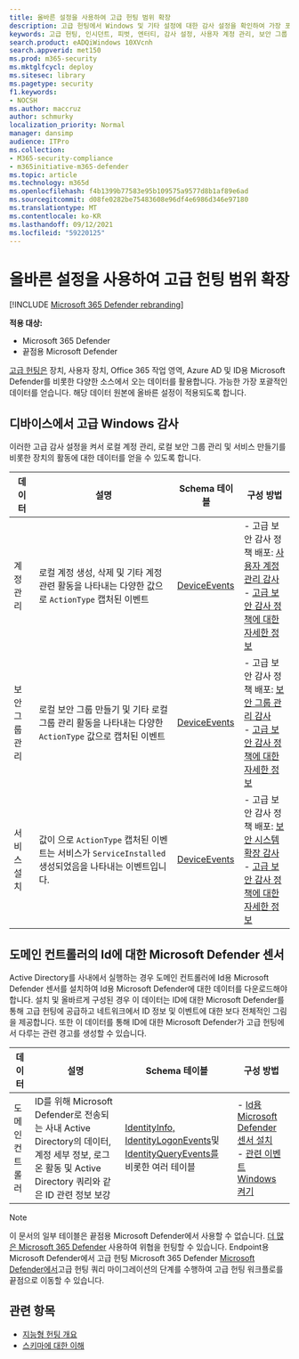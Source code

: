 ```yaml
---
title: 올바른 설정을 사용하여 고급 헌팅 범위 확장
description: 고급 헌팅에서 Windows 및 기타 설정에 대한 감사 설정을 확인하여 가장 포괄적인 데이터를 얻을 수 있도록 합니다.
keywords: 고급 헌팅, 인시던트, 피벗, 엔터티, 감사 설정, 사용자 계정 관리, 보안 그룹 관리, 위협 헌팅, 사이버 위협 헌팅, 검색, 쿼리, 원격 분석, Microsoft 365, Microsoft 365 Defender
search.product: eADQiWindows 10XVcnh
search.appverid: met150
ms.prod: m365-security
ms.mktglfcycl: deploy
ms.sitesec: library
ms.pagetype: security
f1.keywords:
- NOCSH
ms.author: maccruz
author: schmurky
localization_priority: Normal
manager: dansimp
audience: ITPro
ms.collection:
- M365-security-compliance
- m365initiative-m365-defender
ms.topic: article
ms.technology: m365d
ms.openlocfilehash: f4b1399b77583e95b109575a9577d8b1af89e6ad
ms.sourcegitcommit: d08fe0282be75483608e96df4e6986d346e97180
ms.translationtype: MT
ms.contentlocale: ko-KR
ms.lasthandoff: 09/12/2021
ms.locfileid: "59220125"
---
```

# <a name="extend-advanced-hunting-coverage-with-the-right-settings"></a>올바른 설정을 사용하여 고급 헌팅 범위 확장

[!INCLUDE [Microsoft 365 Defender rebranding](../includes/microsoft-defender.md)]


**적용 대상:**
- Microsoft 365 Defender
- 끝점용 Microsoft Defender

[고급 헌팅은](advanced-hunting-overview.md) 장치, 사용자 장치, Office 365 작업 영역, Azure AD 및 ID용 Microsoft Defender를 비롯한 다양한 소스에서 오는 데이터를 활용합니다. 가능한 가장 포괄적인 데이터를 얻습니다. 해당 데이터 원본에 올바른 설정이 적용되도록 합니다.

## <a name="advanced-security-auditing-on-windows-devices"></a>디바이스에서 고급 Windows 감사
이러한 고급 감사 설정을 켜서 로컬 계정 관리, 로컬 보안 그룹 관리 및 서비스 만들기를 비롯한 장치의 활동에 대한 데이터를 얻을 수 있도록 합니다.

| 데이터 | 설명 | Schema 테이블 | 구성 방법 |
| --- | --- | --- | --- |
| 계정 관리 | 로컬 계정 생성, 삭제 및 기타 계정 관련 활동을 나타내는 다양한 값으로 `ActionType` 캡처된 이벤트 | [DeviceEvents](advanced-hunting-deviceevents-table.md) | - 고급 보안 감사 정책 배포: [사용자 계정 관리 감사](/windows/security/threat-protection/auditing/audit-user-account-management)<br> - [고급 보안 감사 정책에 대한 자세한 정보](/windows/security/threat-protection/auditing/advanced-security-auditing) |
| 보안 그룹 관리 | 로컬 보안 그룹 만들기 및 기타 로컬 그룹 관리 활동을 나타내는 다양한 `ActionType` 값으로 캡처된 이벤트 | [DeviceEvents](advanced-hunting-deviceevents-table.md) | - 고급 보안 감사 정책 배포: [보안 그룹 관리 감사](/windows/security/threat-protection/auditing/audit-security-group-management)<br> - [고급 보안 감사 정책에 대한 자세한 정보](/windows/security/threat-protection/auditing/advanced-security-auditing) |
| 서비스 설치 | 값이 으로 `ActionType` 캡처된 이벤트는 서비스가 `ServiceInstalled` 생성되었음을 나타내는 이벤트입니다. | [DeviceEvents](advanced-hunting-deviceevents-table.md) | - 고급 보안 감사 정책 배포: [보안 시스템 확장 감사](/windows/security/threat-protection/auditing/audit-security-system-extension)<br> - [고급 보안 감사 정책에 대한 자세한 정보](/windows/security/threat-protection/auditing/advanced-security-auditing) |

## <a name="microsoft-defender-for-identity-sensor-on-the-domain-controller"></a>도메인 컨트롤러의 Id에 대한 Microsoft Defender 센서
Active Directory를 사내에서 실행하는 경우 도메인 컨트롤러에 Id용 Microsoft Defender 센서를 설치하여 Id용 Microsoft Defender에 대한 데이터를 다운로드해야 합니다. 설치 및 올바르게 구성된 경우 이 데이터는 ID에 대한 Microsoft Defender를 통해 고급 헌팅에 공급하고 네트워크에서 ID 정보 및 이벤트에 대한 보다 전체적인 그림을 제공합니다. 또한 이 데이터를 통해 ID에 대한 Microsoft Defender가 고급 헌팅에서 다루는 관련 경고를 생성할 수 있습니다. 

| 데이터 | 설명 | Schema 테이블 | 구성 방법 |
| --- | --- | --- | --- |
| 도메인 컨트롤러 | ID를 위해 Microsoft Defender로 전송되는 사내 Active Directory의 데이터, 계정 세부 정보, 로그온 활동 및 Active Directory 쿼리와 같은 ID 관련 정보 보강 | [IdentityInfo,](advanced-hunting-identityinfo-table.md) [IdentityLogonEvents](advanced-hunting-identitylogonevents-table.md)및 [IdentityQueryEvents를](advanced-hunting-identityqueryevents-table.md) 비롯한 여러 테이블  | - [Id용 Microsoft Defender 센서 설치](/azure-advanced-threat-protection/install-atp-step4)<br>- [관련 이벤트 Windows 켜기](/azure-advanced-threat-protection/configure-event-collection) |

>[!NOTE]
>이 문서의 일부 테이블은 끝점용 Microsoft Defender에서 사용할 수 없습니다. [더 많은 Microsoft 365 Defender](m365d-enable.md) 사용하여 위협을 헌팅할 수 있습니다. Endpoint용 Microsoft Defender에서 고급 헌팅 Microsoft 365 Defender [Microsoft Defender에서](advanced-hunting-migrate-from-mde.md)고급 헌팅 쿼리 마이그레이션의 단계를 수행하여 고급 헌팅 워크플로를 끝점으로 이동할 수 있습니다.

## <a name="related-topics"></a>관련 항목
- [지능형 헌팅 개요](advanced-hunting-overview.md)
- [스키마에 대한 이해](advanced-hunting-schema-tables.md)